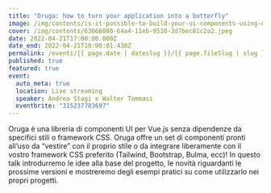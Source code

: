 ```yaml
---
title: "Oruga: how to turn your application into a butterfly"
image: /img/contents/is-it-possible-to-build-your-ui-components-using-only-web-components.jpeg
cover: /img/contents/63666080-64a4-11eb-9510-3d7bec81c2a2.jpeg
date: 2022-04-21T17:00:00.000Z
date_end: 2022-04-21T18:00:01.430Z
permalink: /eventi/{{ page.date | dateslug }}/{{ page.fileSlug | slug }}/index.html
published: true
featured: true
event:
  auto_meta: true
  location: Live streaming
  speaker: Andrea Stagi e Walter Tommasi
  eventbrite: "315237783697"
---
```

Oruga è una libreria di componenti UI per Vue.js senza dipendenze da specifici stili o framework CSS. Oruga offre un set di componenti pronti all’uso da “vestire” con il proprio stile o da integrare liberamente con il vostro framework CSS preferito (Tailwind, Bootstrap, Bulma, ecc)! In questo talk introdurremo le idee alla base del progetto, le novità riguardanti le prossime versioni e mostreremo degli esempi pratici su come utilizzarlo nei propri progetti.